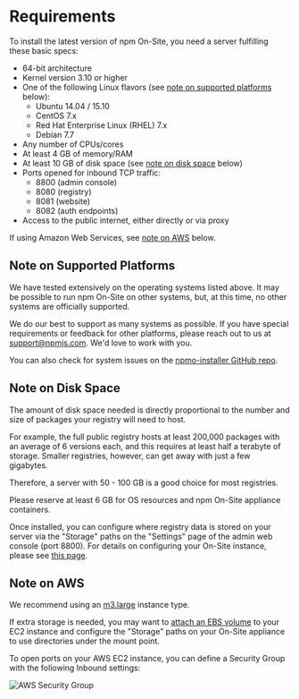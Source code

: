 # Requirements

To install the latest version of npm On-Site, you need a server fulfilling these basic specs:

- 64-bit architecture
- Kernel version 3.10 or higher
- One of the following Linux flavors (see [note on supported platforms](#note-platforms) below):
    - Ubuntu 14.04 / 15.10
    - CentOS 7.x
    - Red Hat Enterprise Linux (RHEL) 7.x
    - Debian 7.7
- Any number of CPUs/cores
- At least 4 GB of memory/RAM
- At least 10 GB of disk space (see [note on disk space](#note-space) below)
- Ports opened for inbound TCP traffic:
    - 8800 (admin console)
    - 8080 (registry)
    - 8081 (website)
    - 8082 (auth endpoints)
- Access to the public internet, either directly or via proxy

If using Amazon Web Services, see [note on AWS](#note-aws) below.

<a name="note-platforms"></a>
## Note on Supported Platforms

We have tested extensively on the operating systems listed above. It may be possible to run npm On-Site on other systems, but, at this time, no other systems are officially supported.

We do our best to support as many systems as possible. If you have special requirements or feedback for other platforms, please reach out to us at support@npmjs.com. We'd love to work with you.

You can also check for system issues on the <a href="https://github.com/npm/npmo-installer/issues" target="_blank">npmo-installer GitHub repo</a>.

<a name="note-space"></a>
## Note on Disk Space

The amount of disk space needed is directly proportional to the number and size of packages your registry will need to host.

For example, the full public registry hosts at least 200,000 packages with an average of 6 versions each, and this requires at least half a terabyte of storage. Smaller registries, however, can get away with just a few gigabytes.

Therefore, a server with 50 - 100 GB is a good choice for most registries.

Please reserve at least 6 GB for OS resources and npm On-Site appliance containers.

Once installed, you can configure where registry data is stored on your server via the "Storage" paths on the "Settings" page of the admin web console (port 8800). For details on configuring your On-Site instance, please see [this page](/enterprise/server-configuration).

<a name="note-aws"></a>
## Note on AWS

We recommend using an <a href="https://aws.amazon.com/ec2/instance-types/#M3" target="_blank">m3.large</a> instance type.

If extra storage is needed, you may want to <a href="http://docs.aws.amazon.com/AWSEC2/latest/UserGuide/ebs-using-volumes.html" target="_blank">attach an EBS volume</a> to your EC2 instance and configure the "Storage" paths on your On-Site appliance to use directories under the mount point.

To open ports on your AWS EC2 instance, you can define a Security Group with the following Inbound settings:

![AWS Security Group](/images/aws-security-group.png)
